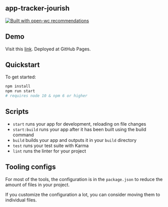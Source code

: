 ## app-tracker-jourish

[![Built with open-wc recommendations](https://img.shields.io/badge/built%20with-open--wc-blue.svg)](https://github.com/open-wc)

## Demo
Visit this [link](https://jjdcabasolo.github.io/covid-19-tracker-app). Deployed at GitHub Pages.

## Quickstart

To get started:

```sh
npm install
npm run start
# requires node 10 & npm 6 or higher
```

## Scripts

- `start` runs your app for development, reloading on file changes
- `start:build` runs your app after it has been built using the build command
- `build` builds your app and outputs it in your `build` directory
- `test` runs your test suite with Karma
- `lint` runs the linter for your project

## Tooling configs

For most of the tools, the configuration is in the `package.json` to reduce the amount of files in your project.

If you customize the configuration a lot, you can consider moving them to individual files.